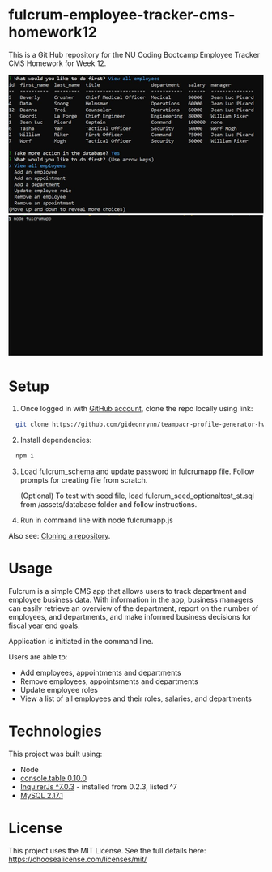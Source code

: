 # fulcrum-employee-tracker-cms-homework12
This is a Git Hub repository for the NU Coding Bootcamp Employee Tracker CMS Homework for Week 12.

![fulcrum app screenshot](assets/images/fulcrumapp.jpg)
![fulcrum app gif](assets/images/fulcrumapp.gif)


# Setup

1. Once logged in with [GitHub account](https://github.login/), clone the repo locally using link:

  ```sh
    git clone https://github.com/gideonrynn/teampacr-profile-generator-hw7.git
  ```

2. Install dependencies:
```sh
  npm i
```

3. Load fulcrum_schema and update password in fulcrumapp file. Follow prompts for creating file from scratch.

    (Optional) To test with seed file, load fulcrum_seed_optionaltest_st.sql from /assets/database folder and follow instructions. 

4. Run in command line with node fulcrumapp.js


Also see: [Cloning a repository](https://help.github.com/en/github/creating-cloning-and-archiving-repositories/cloning-a-repository).


# Usage

Fulcrum is a simple CMS app that allows users to track department and employee business data. With information in the app, business managers can easily retrieve an overview of the department, report on the number of employees, and departments, and make informed business decisions for fiscal year end goals.

Application is initiated in the command line. 

Users are able to:

- Add employees, appointments and departments
- Remove employees, appointsments and departments
- Update employee roles
- View a list of all employees and their roles, salaries, and departments


# Technologies

This project was built using:

  - Node
  - [console.table 0.10.0](https://www.npmjs.com/package/console.table)
  - [InquirerJs ^7.0.3](https://www.npmjs.com/package/inquirer/v/0.2.3) - installed from 0.2.3, listed ^7
  - [MySQL 2.17.1](https://www.npmjs.com/package/mysql)
  


# License

This project uses the MIT License. See the full details here: https://choosealicense.com/licenses/mit/ 
